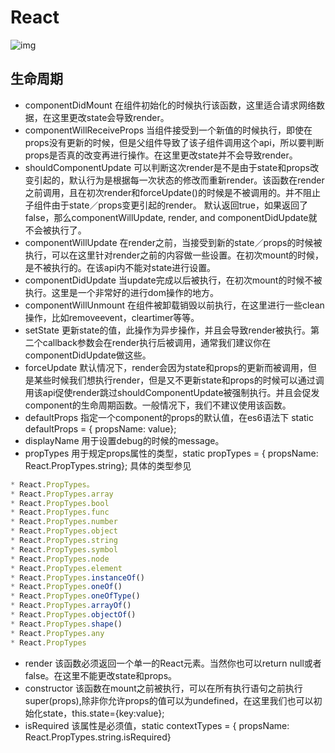 # React 

![img](https://github.com/ryouaki/Blogs/blob/master/reactjs/ajs-life.png)

## 生命周期
- componentDidMount 在组件初始化的时候执行该函数，这里适合请求网络数据，在这里更改state会导致render。
- componentWillReceiveProps 当组件接受到一个新值的时候执行，即使在props没有更新的时候，但是父组件导致了该子组件调用这个api，所以要判断props是否真的改变再进行操作。在这里更改state并不会导致render。
- shouldComponentUpdate 可以判断这次render是不是由于state和props改变引起的，默认行为是根据每一次状态的修改而重新render。该函数在render之前调用，且在初次render和forceUpdate()的时候是不被调用的。并不阻止子组件由于state／props变更引起的render。
	    默认返回true，如果返回了false，那么componentWillUpdate, render, and componentDidUpdate就不会被执行了。
- componentWillUpdate 在render之前，当接受到新的state／props的时候被执行，可以在这里针对render之前的内容做一些设置。在初次mount的时候，是不被执行的。在该api内不能对state进行设置。
- componentDidUpdate 当update完成以后被执行，在初次mount的时候不被执行。这里是一个非常好的进行dom操作的地方。
- componentWillUnmount 在组件被卸载销毁以前执行，在这里进行一些clean操作，比如removeevent，cleartimer等等。
- setState 更新state的值，此操作为异步操作，并且会导致render被执行。第二个callback参数会在render执行后被调用，通常我们建议你在componentDidUpdate做这些。
- forceUpdate 默认情况下，render会因为state和props的更新而被调用，但是某些时候我们想执行render，但是又不更新state和props的时候可以通过调用该api促使render跳过shouldComponentUpdate被强制执行。并且会促发component的生命周期函数。一般情况下，我们不建议使用该函数。
- defaultProps 指定一个component的props的默认值，在es6语法下 static defaultProps = { propsName: value};
- displayName 用于设置debug的时候的message。
- propTypes 用于规定props属性的类型，static propTypes = { propsName: React.PropTypes.string}; 具体的类型参见
```js
* React.PropTypes。
* React.PropTypes.array
* React.PropTypes.bool
* React.PropTypes.func
* React.PropTypes.number
* React.PropTypes.object
* React.PropTypes.string
* React.PropTypes.symbol
* React.PropTypes.node
* React.PropTypes.element
* React.PropTypes.instanceOf()
* React.PropTypes.oneOf()
* React.PropTypes.oneOfType()
* React.PropTypes.arrayOf()
* React.PropTypes.objectOf()
* React.PropTypes.shape()
* React.PropTypes.any
* React.PropTypes
```
- render 该函数必须返回一个单一的React元素。当然你也可以return null或者false。在这里不能更改state和props。
- constructor 该函数在mount之前被执行，可以在所有执行语句之前执行super(props),除非你允许props的值可以为undefined，在这里我们也可以初始化state，this.state={key:value};
- isRequired 该属性是必须值，static contextTypes = { propsName: React.PropTypes.string.isRequired}
